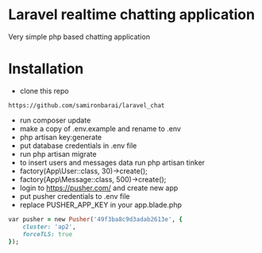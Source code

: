 # Laravel realtime chatting application

Very simple php based chatting application

# Installation
* clone this repo
```
https://github.com/samironbarai/laravel_chat
```

* run composer update
* make a copy of .env.example and rename to .env
* php artisan key:generate
* put database credentials in .env file
* run php artisan migrate
* to insert users and messages data run php artisan tinker
* factory(App\User::class, 30)->create();
* factory(App\Message::class, 500)->create();
* login to https://pusher.com/ and create new app
* put pusher credentials to .env file
* replace PUSHER_APP_KEY in your app.blade.php
```ruby
var pusher = new Pusher('49f3ba8c9d3adab2613e', {
    cluster: 'ap2',
    forceTLS: true
});
```
